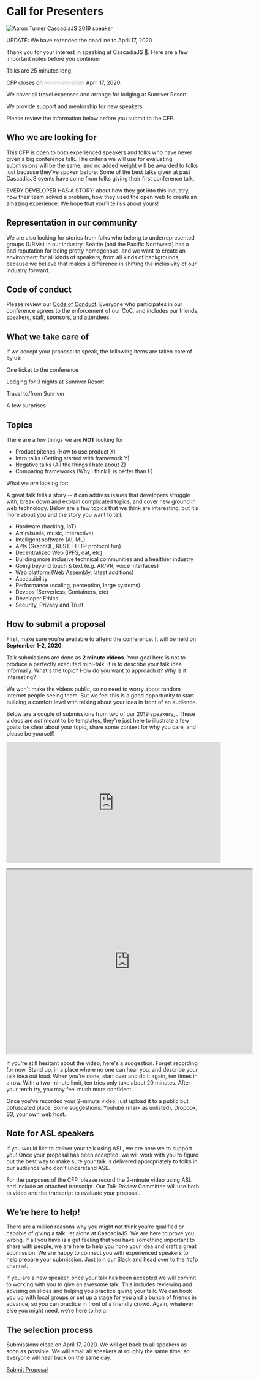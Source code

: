 # Call for Presenters

![Aaron Turner CascadiaJS 2019 speaker](${STATIC}/images/aaron-2019.jpg)

<div class="highlight warning">UPDATE: We have extended the deadline to April 17, 2020</div>

Thank you for your interest in speaking at CascadiaJS 🌲. Here are a few important notes before you continue:

<i class="fas fa-clock"></i> Talks are 25 minutes long.

<i class="fas fa-calendar-alt"></i>  CFP closes on <span class="exclaim"><span style="color:#ccc;text-decoration:line-through">March 20, 2020</span> April 17, 2020</span>.

<i class="fas fa-plane-arrival"></i>  We cover all travel expenses and arrange for lodging at Sunriver Resort.

<i class="fas fa-hand-heart"></i>  We provide support and mentorship for new speakers.

Please review the information below before you submit to the CFP.

## Who we are looking for

This CFP is open to both experienced speakers and folks who have never given a big conference talk. The criteria we will use for evaluating submissions will be the same, and no added weight will be awarded to folks just because they've spoken before. Some of the best talks given at past CascadiaJS events have come from folks giving their first conference talk.

EVERY DEVELOPER HAS A STORY: about how they got into this industry, how their team solved a problem, how they used the open web to create an amazing experience. We hope that you’ll tell us about yours!

## Representation in our community

We are also looking for stories from folks who belong to underrepresented groups (URMs) in our industry. Seattle (and the Pacific Northwest) has a bad reputation for being pretty homogenous, and we want to create an environment for all kinds of speakers, from all kinds of backgrounds, because we believe that makes a difference in shifting the inclusivity of our industry forward.

## Code of conduct

Please review our [Code of Conduct](/coc). Everyone who participates in our conference agrees to the enforcement of our CoC, and includes our friends, speakers, staff, sponsors, and attendees.

## What we take care of

If we accept your proposal to speak, the following items are taken care of by us:

<i class="fas fa-ticket-alt"></i> One ticket to the conference

<i class="fas fa-hotel"></i> Lodging for 3 nights at Sunriver Resort

<i class="fas fa-plane-departure"></i> Travel to/from Sunriver

<i class="fas fa-gifts"></i> A few surprises

## Topics

There are a few things we are **NOT** looking for:

- Product pitches (How to use product X)
- Intro talks (Getting started with framework Y)
- Negative talks (All the things I hate about Z)
- Comparing frameworks (Why I think E is better than F)

What we _are_ looking for:

A great talk tells a story -- it can address issues that developers struggle with, break down and explain complicated topics, and cover new ground in web technology. Below are a few topics that we think are interesting, but it’s more about you and the story you want to tell.

- Hardware (hacking, IoT)
- Art (visuals, music, interactive)
- Intelligent software (AI, ML)
- APIs (GraphQL, REST, HTTP protocol fun)
- Decentralized Web (IPFS, dat, etc)
- Building more inclusive technical communities and a healthier industry
- Going beyond touch & text (e.g. AR/VR, voice interfaces)
- Web platform (Web Assembly, latest additions)
- Accessibility
- Performance (scaling, perception, large systems)
- Devops (Serverless, Containers, etc)
- Developer Ethics
- Security, Privacy and Trust

## How to submit a proposal

First, make sure you're available to attend the conference. It will be held on **September 1-2, 2020**.

Talk submissions are done as **2 minute videos**. Your goal here is not to produce a perfectly executed mini-talk, it is to describe your talk idea informally. What's the topic? How do you want to approach it? Why is it interesting?

We won't make the videos public, so no need to worry about random Internet people seeing them. But we feel this is a good opportunity to start building a comfort level with talking about your idea in front of an audience.

Below are a couple of submissions from two of our 2019 speakers, . These videos are _not_ meant to be templates, they're just here to illustrate a few goals: be clear about your topic, share some context for why you care, and please be yourself!

<p class="video-container"><iframe width="560" height="315" src="https://www.youtube.com/embed/5750qB1Pbfg" frameborder="0" allow="accelerometer; autoplay; encrypted-media; gyroscope; picture-in-picture" allowfullscreen></iframe></p>

<p class="video-container"><iframe src="https://drive.google.com/file/d/1xz9k0hOC5TpsVhqB0AAlJxXP1mE-TGn4/preview" width="640" height="480"></iframe></p>

If you're still hesitant about the video, here's a suggestion. Forget recording for now. Stand up, in a place where no one can hear you, and describe your talk idea out loud. When you're done, start over and do it again, ten times in a row. With a two-minute limit, ten tries only take about 20 minutes. After your tenth try, you may feel much more confident.

Once you’ve recorded your 2-minute video, just upload it to a public but obfuscated place. Some suggestions: Youtube (mark as unlisted), Dropbox, S3, your own web host.

## Note for ASL speakers

If you would like to deliver your talk using ASL, we are here we to support you! Once your proposal has been accepted, we will work with you to figure out the best way to make sure your talk is delivered appropriately to folks in our audience who don't understand ASL.

For the purposes of the CFP, please record the 2-minute video using ASL and include an attached transcript. Our Talk Review Committee will use both to video and the transcript to evaluate your proposal.

## We’re here to help!

There are a million reasons why you might not think you’re qualified or capable of giving a talk, let alone at CascadiaJS. We are here to prove you wrong. If all you have is a gut feeling that you have something important to share with people, we are here to help you hone your idea and craft a great submission. We are happy to connect you with experienced speakers to help prepare your submission. Just [join our Slack](https://join.slack.com/t/cascadiajs/shared_invite/enQtNzYzMzYxMTc0OTc5LWM0ZDZiZDc5MDgwMmFkODdlZTdiMGE3NjFhYTZmNWVkMWEwMDcxNWE0Nzg5YTcwOGQzZDk0Y2M3ZWRmN2QwNzU) and head over to the #cfp channel.

If you are a new speaker, once your talk has been accepted we will commit to working with you to give an awesome talk. This includes reviewing and advising on slides and helping you practice giving your talk. We can hook you up with local groups or set up a stage for you and a bunch of friends in advance, so you can practice in front of a friendly crowd. Again, whatever else you might need, we’re here to help.

## The selection process

Submissions close on <span class="highlight warning">April 17, 2020</span>. We will get back to all speakers as soon as possible. We will email all speakers at roughly the same time, so everyone will hear back on the same day.

<a class="cta" href="https://cascadiajs.typeform.com/to/ACsPPl">Submit Proposal</a>